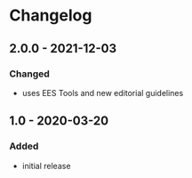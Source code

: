 # Changelog

## 2.0.0 - 2021-12-03

### Changed

- uses EES Tools and new editorial guidelines


## 1.0 - 2020-03-20

### Added

- initial release
